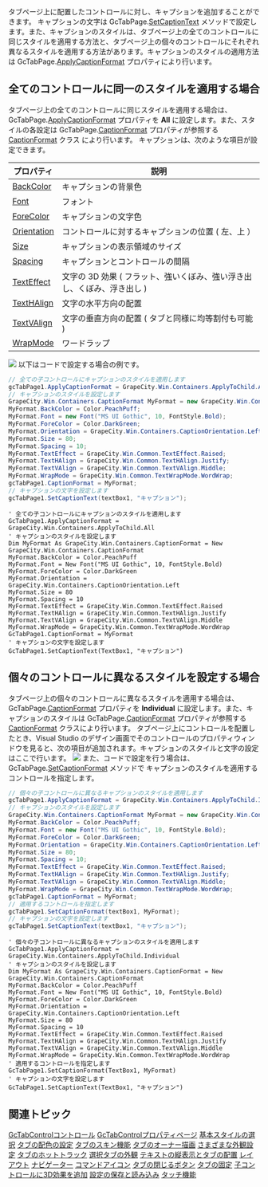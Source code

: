 タブページ上に配置したコントロールに対し、キャプションを追加することができます。
キャプションの文字は GcTabPage.[SetCaptionText](gcdocsite__documentlink?toc-item-id=53151c3f-d46e-40c6-a83e-f8ba7e9e0b9a) メソッドで設定します。また、キャプションのスタイルは、タブページ上の全てのコントロールに同じスタイルを適用する方法と、タブページ上の個々のコントロールにそれぞれ異なるスタイルを適用する方法があります。キャプションのスタイルの適用方法は GcTabPage.[ApplyCaptionFormat](gcdocsite__documentlink?toc-item-id=4f331b82-a7ca-422b-a106-67b69593d592) プロパティにより行います。

## 全てのコントロールに同一のスタイルを適用する場合

タブページ上の全てのコントロールに同じスタイルを適用する場合は、GcTabPage.[ApplyCaptionFormat](gcdocsite__documentlink?toc-item-id=4f331b82-a7ca-422b-a106-67b69593d592) プロパティを **All** に設定します。また、スタイルの各設定は GcTabPage.[CaptionFormat](gcdocsite__documentlink?toc-item-id=ba024d7c-c6ea-4929-a770-4800333c72a0) プロパティが参照する [CaptionFormat](gcdocsite__documentlink?toc-item-id=768a2a77-b39e-42fd-bb8c-8323da6a5f29) クラス により行います。
キャプションは、次のような項目が設定できます。

| プロパティ | 説明 |
| ----- | --- |
| [BackColor](gcdocsite__documentlink?toc-item-id=9d66d085-0d3f-431e-8e6b-fdf72c1b70c9) | キャプションの背景色 |
| [Font](gcdocsite__documentlink?toc-item-id=0eff5ab0-c8af-477c-b2b5-b4b29ae62dae) | フォント |
| [ForeColor](gcdocsite__documentlink?toc-item-id=46ff2028-52d1-41b4-ba9d-537347771fb6) | キャプションの文字色 |
| [Orientation](gcdocsite__documentlink?toc-item-id=0de47323-9c6c-4e3a-baa2-e41c5580e108) | コントロールに対するキャプションの位置 ( 左、上 ） |
| [Size](gcdocsite__documentlink?toc-item-id=1b68aae0-889d-4200-8551-d73c2a238909) | キャプションの表示領域のサイズ |
| [Spacing](gcdocsite__documentlink?toc-item-id=75c0f399-86d6-48b3-a326-14efab7e0198) | キャプションとコントロールの間隔 |
| [TextEffect](gcdocsite__documentlink?toc-item-id=7143b066-be5d-4045-b771-2c98c3555096) | 文字の 3D 効果 ( フラット、強いくぼみ、強い浮き出し、くぼみ、浮き出し ) |
| [TextHAlign](gcdocsite__documentlink?toc-item-id=4b00d0c5-97aa-4728-8daa-b91795c8cf44) | 文字の水平方向の配置 |
| [TextVAlign](gcdocsite__documentlink?toc-item-id=c02ad12d-a0a1-4ce1-b33e-011ffc655161) | 文字の垂直方向の配置 ( タブと同様に均等割付も可能 ) |
| [WrapMode](gcdocsite__documentlink?toc-item-id=e85b4490-3898-4dea-a5ce-61ae50e10766) | ワードラップ |

![](/DOCUMENT_SITE_LINK_PREFIX_HERE/document-site-files/images/06fadbb1-c461-433a-b385-ae4966e56069/images/gctabcontrol.containercaption.png)
以下はコードで設定する場合の例です。

```csharp
// 全ての子コントロールにキャプションのスタイルを適用します
gcTabPage1.ApplyCaptionFormat = GrapeCity.Win.Containers.ApplyToChild.All;
// キャプションのスタイルを設定します
GrapeCity.Win.Containers.CaptionFormat MyFormat = new GrapeCity.Win.Containers.CaptionFormat();
MyFormat.BackColor = Color.PeachPuff;
MyFormat.Font = new Font("MS UI Gothic", 10, FontStyle.Bold);
MyFormat.ForeColor = Color.DarkGreen;
MyFormat.Orientation = GrapeCity.Win.Containers.CaptionOrientation.Left;
MyFormat.Size = 80;
MyFormat.Spacing = 10;
MyFormat.TextEffect = GrapeCity.Win.Common.TextEffect.Raised;
MyFormat.TextHAlign = GrapeCity.Win.Common.TextHAlign.Justify;
MyFormat.TextVAlign = GrapeCity.Win.Common.TextVAlign.Middle;
MyFormat.WrapMode = GrapeCity.Win.Common.TextWrapMode.WordWrap;
gcTabPage1.CaptionFormat = MyFormat;
// キャプションの文字を設定します
gcTabPage1.SetCaptionText(textBox1, "キャプション");
```

```vbnet
' 全ての子コントロールにキャプションのスタイルを適用します
GcTabPage1.ApplyCaptionFormat = GrapeCity.Win.Containers.ApplyToChild.All
' キャプションのスタイルを設定します
Dim MyFormat As GrapeCity.Win.Containers.CaptionFormat = New GrapeCity.Win.Containers.CaptionFormat
MyFormat.BackColor = Color.PeachPuff
MyFormat.Font = New Font("MS UI Gothic", 10, FontStyle.Bold)
MyFormat.ForeColor = Color.DarkGreen
MyFormat.Orientation = GrapeCity.Win.Containers.CaptionOrientation.Left
MyFormat.Size = 80
MyFormat.Spacing = 10
MyFormat.TextEffect = GrapeCity.Win.Common.TextEffect.Raised
MyFormat.TextHAlign = GrapeCity.Win.Common.TextHAlign.Justify
MyFormat.TextVAlign = GrapeCity.Win.Common.TextVAlign.Middle
MyFormat.WrapMode = GrapeCity.Win.Common.TextWrapMode.WordWrap
GcTabPage1.CaptionFormat = MyFormat
' キャプションの文字を設定します
GcTabPage1.SetCaptionText(TextBox1, "キャプション")
```

## 個々のコントロールに異なるスタイルを設定する場合

タブページ上の個々のコントロールに異なるスタイルを適用する場合は、GcTabPage.[CaptionFormat](gcdocsite__documentlink?toc-item-id=ba024d7c-c6ea-4929-a770-4800333c72a0) プロパティを **Individual** に設定します。また、キャプションのスタイルは GcTabPage.[CaptionFormat](gcdocsite__documentlink?toc-item-id=ba024d7c-c6ea-4929-a770-4800333c72a0) プロパティが参照する [CaptionFormat](gcdocsite__documentlink?toc-item-id=768a2a77-b39e-42fd-bb8c-8323da6a5f29) クラスにより行います。
タブページ上にコントロールを配置したとき、Visual Studio のデザイン画面でそのコントロールのプロパティウィンドウを見ると、次の項目が追加されます。キャプションのスタイルと文字の設定はここで行います。
![](/DOCUMENT_SITE_LINK_PREFIX_HERE/document-site-files/images/06fadbb1-c461-433a-b385-ae4966e56069/images/gctabcontrol.containerproperty2.png)
また、コードで設定を行う場合は、GcTabPage.[SetCaptionFormat](gcdocsite__documentlink?toc-item-id=5b1dc311-6ce6-4c3b-9143-6bea187a0424) メソッドで キャプションのスタイルを適用するコントロールを指定します。

```csharp
// 個々の子コントロールに異なるキャプションのスタイルを適用します
gcTabPage1.ApplyCaptionFormat = GrapeCity.Win.Containers.ApplyToChild.Individual;
// キャプションのスタイルを設定します
GrapeCity.Win.Containers.CaptionFormat MyFormat = new GrapeCity.Win.Containers.CaptionFormat();
MyFormat.BackColor = Color.PeachPuff;
MyFormat.Font = new Font("MS UI Gothic", 10, FontStyle.Bold);
MyFormat.ForeColor = Color.DarkGreen;
MyFormat.Orientation = GrapeCity.Win.Containers.CaptionOrientation.Left;
MyFormat.Size = 80;
MyFormat.Spacing = 10;
MyFormat.TextEffect = GrapeCity.Win.Common.TextEffect.Raised;
MyFormat.TextHAlign = GrapeCity.Win.Common.TextHAlign.Justify;
MyFormat.TextVAlign = GrapeCity.Win.Common.TextVAlign.Middle;
MyFormat.WrapMode = GrapeCity.Win.Common.TextWrapMode.WordWrap;
gcTabPage1.CaptionFormat = MyFormat;
// 適用するコントロールを指定します
gcTabPage1.SetCaptionFormat(textBox1, MyFormat);
// キャプションの文字を設定します
gcTabPage1.SetCaptionText(textBox1, "キャプション");
```

```vbnet
' 個々の子コントロールに異なるキャプションのスタイルを適用します
GcTabPage1.ApplyCaptionFormat = GrapeCity.Win.Containers.ApplyToChild.Individual
' キャプションのスタイルを設定します
Dim MyFormat As GrapeCity.Win.Containers.CaptionFormat = New GrapeCity.Win.Containers.CaptionFormat
MyFormat.BackColor = Color.PeachPuff
MyFormat.Font = New Font("MS UI Gothic", 10, FontStyle.Bold)
MyFormat.ForeColor = Color.DarkGreen
MyFormat.Orientation = GrapeCity.Win.Containers.CaptionOrientation.Left
MyFormat.Size = 80
MyFormat.Spacing = 10
MyFormat.TextEffect = GrapeCity.Win.Common.TextEffect.Raised
MyFormat.TextHAlign = GrapeCity.Win.Common.TextHAlign.Justify
MyFormat.TextVAlign = GrapeCity.Win.Common.TextVAlign.Middle
MyFormat.WrapMode = GrapeCity.Win.Common.TextWrapMode.WordWrap
' 適用するコントロールを指定します
GcTabPage1.SetCaptionFormat(TextBox1, MyFormat)
' キャプションの文字を設定します
GcTabPage1.SetCaptionText(TextBox1, "キャプション")
```

## 関連トピック

[GcTabControlコントロール](gcdocsite__documentlink?toc-item-id=41227543-a14d-488d-96ed-f61052baefe4)
[GcTabControlプロパティページ](gcdocsite__documentlink?toc-item-id=efa23818-5935-4782-b15f-d569b7e29b96)
[基本スタイルの選択](gcdocsite__documentlink?toc-item-id=d3383196-0370-43c3-81b0-9776401b2fb2)
[タブの配色の設定](gcdocsite__documentlink?toc-item-id=8c33c00d-4354-45ae-8e79-70d4a1989154)
[タブのスキン機能](gcdocsite__documentlink?toc-item-id=81d08d1b-9847-49f3-be16-bae8e29ce292)
[タブのオーナー描画](gcdocsite__documentlink?toc-item-id=6cb28b65-38ce-45e7-b316-264be84f4931)
[さまざまな外観設定](gcdocsite__documentlink?toc-item-id=49a0566f-d2f0-4bcd-ac34-ccf5aad63f6a)
[タブのホットトラック](gcdocsite__documentlink?toc-item-id=11737120-c7df-4ef0-b2d1-49674a8d0c0b)
[選択タブの外観](gcdocsite__documentlink?toc-item-id=d1881619-641e-4fd0-987c-725f6d5be46f)
[テキストの縦表示とタブの配置](gcdocsite__documentlink?toc-item-id=10779bdf-648f-4726-b1b7-8c667d9c298f)
[レイアウト](gcdocsite__documentlink?toc-item-id=8355cd6d-2680-46ba-8b93-45f9f78641ca)
[ナビゲーター](gcdocsite__documentlink?toc-item-id=6f08a71f-3686-425b-a05c-06904a4d5863)
[コマンドアイコン](gcdocsite__documentlink?toc-item-id=f6ed8101-373a-460d-9c49-2411ea9f3622)
[タブの閉じるボタン](gcdocsite__documentlink?toc-item-id=33511d7b-e5b5-49b9-b6b5-56b9e60248b4)
[タブの固定](gcdocsite__documentlink?toc-item-id=cf9cfd30-1f6b-4b60-a4b7-e27537314787)
[子コントロールに3D効果を追加](gcdocsite__documentlink?toc-item-id=0b8155fb-6291-4643-ae44-d8394db354d4)
[設定の保存と読み込み](gcdocsite__documentlink?toc-item-id=e7896040-1f11-4e6f-a21c-e68c7ef976f4)
[タッチ機能](gcdocsite__documentlink?toc-item-id=b8c674c4-9924-4bb8-a7f5-ac5d34a65c70)